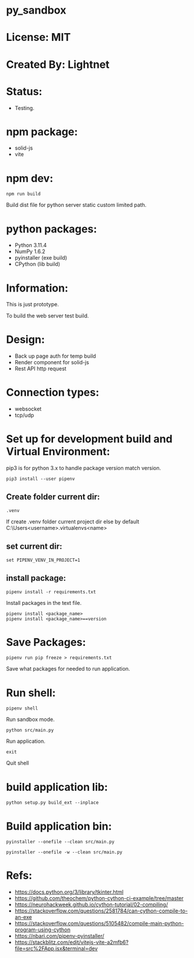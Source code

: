 # py_sandbox

# License: MIT

# Created By: Lightnet

# Status:
 * Testing.

# npm package:
 * solid-js
 * vite

# npm dev:

```
npm run build
```
Build dist file for python server static custom limited path.
 
# python packages:
 * Python 3.11.4
 * NumPy 1.6.2
 * pyinstaller (exe build)
 * CPython (lib build)

# Information:
  This is just prototype.

  To build the web server test build.

# Design:
  * Back up page auth for temp build
  * Render component for solid-js
  * Rest API http request

# Connection types:
 * websocket
 * tcp/udp

# Set up for development build and Virtual Environment:

pip3 is for python 3.x to handle package version match version.

```
pip3 install --user pipenv
```
## Create folder current dir:
```
.venv
```
If create .venv folder current project dir else by default C:\Users\<username>\.virtualenvs\<name>

## set current dir:
```
set PIPENV_VENV_IN_PROJECT=1
```
## install package:
```
pipenv install -r requirements.txt
```
Install packages in the text file.

```
pipenv install <package_name>
pipenv install <package_name>==version
```

# Save Packages:
```
pipenv run pip freeze > requirements.txt
```
Save what packages for needed to run application.


# Run shell:
```
pipenv shell
```
  Run sandbox mode.
```
python src/main.py
```
  Run application.
```
exit
```
  Quit shell

# build application lib:
```
python setup.py build_ext --inplace
```

# Build application bin:
```
pyinstaller --onefile --clean src/main.py
```
```
pyinstaller --onefile -w --clean src/main.py
```

# Refs:
 * https://docs.python.org/3/library/tkinter.html
 * https://github.com/theochem/python-cython-ci-example/tree/master
 * https://neurohackweek.github.io/cython-tutorial/02-compiling/
 * https://stackoverflow.com/questions/2581784/can-cython-compile-to-an-exe
 * https://stackoverflow.com/questions/5105482/compile-main-python-program-using-cython
 * https://nbari.com/pipenv-pyinstaller/
 * https://stackblitz.com/edit/vitejs-vite-a2mfb6?file=src%2FApp.jsx&terminal=dev
